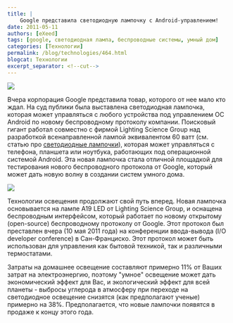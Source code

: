 ```yaml
---
title: |
    Google представила светодиодную лампочку с Android-управлением!
date: 2011-05-11
authors: [eXeed]
tags: [google, светодиодная лампа, беспроводные системы, умный дом]
categories: [Технологии]
permalink: /blog/technologies/464.html
blogcat: Технологии
excerpt_separator: <!--cut-->
---
```



![](http://itw66.ru/uploads/images/00/00/03/2011/05/11/4e68b2.jpg)


Вчера корпорация Google представила товар, которого от нее мало кто ждал. На суд публики была выставлена светодиодная лампочка, которая может управляться с любого устройства под управлением ОС Android по новому беспроводному протоколу компании. Поисковый гигант работал совместно с фирмой Lighting Science Group над разработкой всенаправленной лампой эквивалентом 60 ватт (см. статью про [светодиодные лампочки](http://itw66.ru/blog/technologies/463.html)), которая может управляться с телефона, планшета или ноутбука, работающих под операционной системой Android. Эта новая лампочка стала отличной площадкой для тестирования нового беспроводного протокола от Google, который может дать новую волну в создании систем умного дома.


<!--cut-->



![](http://itw66.ru/uploads/images/00/00/03/2011/05/11/208909.jpg)


Технологии освещения продолжают свой путь вперед. Новая лампочка основывается на лампе A19 LED от Lighting Science Group, и оснащена беспроводным интерфейсом, который работает по новому открытому (open-source) беспроводному протоколу от Google. Этот протокол был преставлен вчера (10 мая 2011 года) на конференции ввода-вывода (I/O developer conference) в Сан-Франциско. Этот протокол может быть использован для управления как бытовой техникой, так и различными термостатами. 

Затраты на домашнее освещение составляют примерно 11% от Ваших затрат на электроэнергию, поэтому "умное" освещение может дать экономический эффект для Вас, и экологический эффект для всей планеты - выбросы углерода в атмосферу при переходе на светодиодное освещение снизятся (как предполагают ученые) примерно на 38%. Предполагается, что новые лампочки появятся в продаже к концу этого года.
